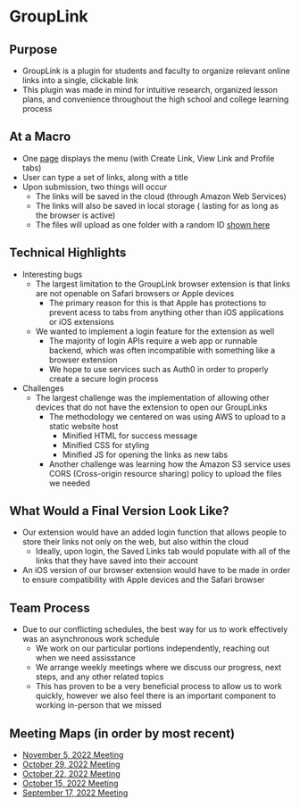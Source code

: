 # GroupLink
## Purpose
 - GroupLink is a plugin for students and faculty to organize relevant online links into a single, clickable link
 - This plugin was made in mind for intuitive research, organized lesson plans, and convenience throughout the high school and college learning process

## At a Macro
- One [page](https://github.com/KingTechnician/mozilla-collaborative-assignment-2/blob/main/platforms/menu.html) displays the menu (with Create Link, View Link and Profile tabs)
- User can type a set of links, along with a title
- Upon submission, two things will occur
    - The links will be saved in the cloud (through Amazon Web Services)
    - The links will also be saved in local storage ( lasting for as long as the browser is active)
    - The files will upload as one folder with a random ID [shown here](https://github.com/KingTechnician/mozilla-collaborative-assignment-2/tree/main/content-scripts/link-templates)
## Technical Highlights
-  Interesting bugs
    - The largest limitation to the GroupLink browser extension is that links are not openable on Safari browsers or Apple devices
        - The primary reason for this is that Apple has protections to prevent acess to tabs from anything other than iOS applications or iOS extensions
    - We wanted to implement a login feature for the extension as well
        - The majority of login APIs require a web app or runnable backend, which was often incompatible with something like a browser extension
        - We hope to use services such as Auth0 in order to properly create a secure login process
- Challenges
    - The largest challenge was the implementation of allowing other devices that do not have the extension to open our GroupLinks
        - The methodology we centered on was using AWS to upload to a static website host
            - Minified HTML for success message
            - Minified CSS for styling
            - Minified JS for opening the links as new tabs
        - Another challenge was learning how the Amazon S3 service uses CORS (Cross-origin resource sharing) policy to upload the files we needed

## What Would a Final Version Look Like?
- Our extension would have an added login function that allows people to store their links not only on the web, but also within the cloud
    - Ideally, upon login, the Saved Links tab would populate with all of the links that they have saved into their account
- An iOS version of our browser extension would have to be made in order to ensure compatibility with Apple devices and the Safari browser
## Team Process
- Due to our conflicting schedules, the best way for us to work effectively was an asynchronous work schedule
    - We work on our particular portions independently, reaching out when we need assisstance
    - We arrange weekly meetings where we discuss our progress, next steps, and any other related topics
    - This has proven to be a very beneficial process to allow us to work quickly, however we also feel there is an important component to working in-person that we missed
## Meeting Maps (in order by most recent)
- [November 5, 2022 Meeting](]https://docs.google.com/document/d/1mYsUUzdZz8kFp3ocym8p5rJy2kLK7j3B8DklblaVp5M/edit?usp=sharing)
- [October 29, 2022 Meeting](https://docs.google.com/document/d/1FbWqRPMC7xg6xOdLyaL5-Kv-Xyr6lbJBcluw1x4fCew/edit?usp=sharing)
- [October 22, 2022 Meeting](https://docs.google.com/document/d/1ytgjqb4m2elnFon4_074mzvkP7-WL5CaJx6C1VzPfeY/edit?usp=sharing)
- [October 15, 2022 Meeting](https://docs.google.com/document/d/1rqcOS9SmHntdr8xzePH7G35vYa3rLLMBlgE9DAQWA24/edit?usp=sharing)
- [September 17, 2022 Meeting](https://docs.google.com/document/d/1xGwzPeO5bRwFexNZ1x51XkpPOoj9IC9leBPWMp0YnSE/edit?usp=sharing)

